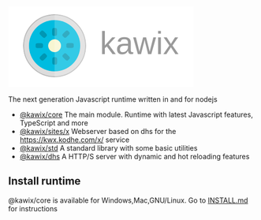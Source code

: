 ![logo](./icons/icon-text.png)


The next generation Javascript runtime written in and for nodejs


* [@kawix/core](./core) The main module. Runtime with latest Javascript features, TypeScript and more
* [@kawix/sites/x](./sites/x) Webserver based on dhs for the https://kwx.kodhe.com/x/ service
* [@kawix/std](./std) A standard library with some basic utilities
* [@kawix/dhs](./dhs) A HTTP/S server with dynamic and hot reloading features


## Install runtime 

@kawix/core is available for Windows,Mac,GNU/Linux. Go to [INSTALL.md](./core/INSTALL.md) for instructions
